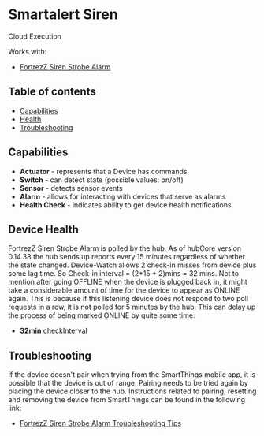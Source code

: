 # Smartalert Siren

Cloud Execution

Works with:

* [FortrezZ Siren Strobe Alarm](https://www.smartthings.com/works-with-smartthings/other/fortrezz-water-valve)

## Table of contents

* [Capabilities](#capabilities)
* [Health](#device-health)
* [Troubleshooting](#troubleshooting)

## Capabilities

* **Actuator** - represents that a Device has commands
* **Switch** - can detect state (possible values: on/off)
* **Sensor** - detects sensor events
* **Alarm** - allows for interacting with devices that serve as alarms
* **Health Check** - indicates ability to get device health notifications

## Device Health

FortrezZ Siren Strobe Alarm is polled by the hub.
As of hubCore version 0.14.38 the hub sends up reports every 15 minutes regardless of whether the state changed.
Device-Watch allows 2 check-in misses from device plus some lag time. So Check-in interval = (2*15 + 2)mins = 32 mins.
Not to mention after going OFFLINE when the device is plugged back in, it might take a considerable amount of time for
the device to appear as ONLINE again. This is because if this listening device does not respond to two poll requests in a row,
it is not polled for 5 minutes by the hub. This can delay up the process of being marked ONLINE by quite some time.

* __32min__ checkInterval

## Troubleshooting

If the device doesn't pair when trying from the SmartThings mobile app, it is possible that the device is out of range.
Pairing needs to be tried again by placing the device closer to the hub.
Instructions related to pairing, resetting and removing the device from SmartThings can be found in the following link:
* [FortrezZ Siren Strobe Alarm Troubleshooting Tips](https://support.smartthings.com/hc/en-us/articles/202294760-FortrezZ-Siren-Strobe-Alarm)